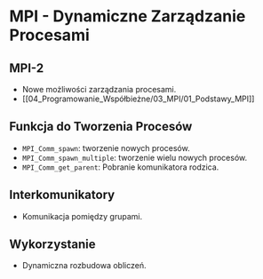 # MPI - Dynamiczne Zarządzanie Procesami

## MPI-2
- Nowe możliwości zarządzania procesami.
- [[04_Programowanie_Współbieżne/03_MPI/01_Podstawy_MPI]]

## Funkcja do Tworzenia Procesów
- `MPI_Comm_spawn`: tworzenie nowych procesów.
 - `MPI_Comm_spawn_multiple`: tworzenie wielu nowych procesów.
 - `MPI_Comm_get_parent`: Pobranie komunikatora rodzica.

## Interkomunikatory
- Komunikacja pomiędzy grupami.

## Wykorzystanie
- Dynamiczna rozbudowa obliczeń.
